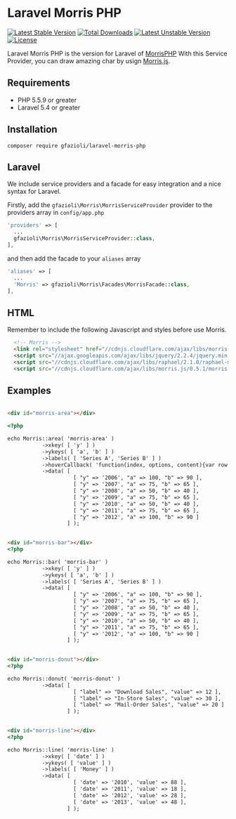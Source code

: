 # Laravel Morris PHP

[![Latest Stable Version](https://poser.pugx.org/gfazioli/laravel-morris-php/version.svg)](https://packagist.org/packages/gfazioli/laravel-morris-php) 
[![Total Downloads](https://poser.pugx.org/gfazioli/laravel-morris-php/downloads.svg)](https://packagist.org/packages/gfazioli/laravel-morris-php) 
[![Latest Unstable Version](https://poser.pugx.org/gfazioli/laravel-morris-php/v/unstable.svg)](https://packagist.org/packages/gfazioli/laravel-morris-php) 
[![License](https://poser.pugx.org/gfazioli/laravel-morris-php/license.svg)](https://packagist.org/packages/gfazioli/laravel-morris-php)

Laravel Morris PHP is the version for Laravel of [MorrisPHP](https://github.com/gfazioli/morris-php)
With this Service Provider, you can draw amazing char by usign [Morris.js]( http://morrisjs.github.io/morris.js/ ).

## Requirements

* PHP 5.5.9 or greater
* Laravel 5.4 or greater

## Installation

    composer require gfazioli/laravel-morris-php

## Laravel

We include service providers and a facade for easy integration and a nice syntax for Laravel.

Firstly, add the `gfazioli\Morris\MorrisServiceProvider` provider to the providers array in `config/app.php`

```php
'providers' => [
  ...
  gfazioli\Morris\MorrisServiceProvider::class,
],
```

and then add the facade to your `aliases` array

```php
'aliases' => [
  ...
  'Morris' => gfazioli\Morris\Facades\MorrisFacade::class,
],
```

## HTML

Remember to include the following Javascript and styles before use Morris.

```html
  <!-- Morris -->
  <link rel="stylesheet" href="//cdnjs.cloudflare.com/ajax/libs/morris.js/0.5.1/morris.css">
  <script src="//ajax.googleapis.com/ajax/libs/jquery/2.2.4/jquery.min.js"></script>
  <script src="//cdnjs.cloudflare.com/ajax/libs/raphael/2.1.0/raphael-min.js"></script>
  <script src="//cdnjs.cloudflare.com/ajax/libs/morris.js/0.5.1/morris.min.js"></script>
```


## Examples

```html
  
<div id="morris-area"></div>

<?php

echo Morris::area( 'morris-area' )
           ->xkey( [ 'y' ] )
           ->ykeys( [ 'a', 'b' ] )
           ->labels( [ 'Series A', 'Series B' ] )
           ->hoverCallback( 'function(index, options, content){var row = options.data[index];return "sin(" + row.x + ") = " + row.y;}' )
           ->data( [
                     [ "y" => '2006', "a" => 100, "b" => 90 ],
                     [ "y" => '2007', "a" => 75, "b" => 65 ],
                     [ "y" => '2008', "a" => 50, "b" => 40 ],
                     [ "y" => '2009', "a" => 75, "b" => 65 ],
                     [ "y" => '2010', "a" => 50, "b" => 40 ],
                     [ "y" => '2011', "a" => 75, "b" => 65 ],
                     [ "y" => '2012', "a" => 100, "b" => 90 ]
                   ] );

```

```html
  
<div id="morris-bar"></div>
<?php

echo Morris::bar( 'morris-bar' )
           ->xkey( [ 'y' ] )
           ->ykeys( [ 'a', 'b' ] )
           ->labels( [ 'Series A', 'Series B' ] )
           ->data( [
                     [ "y" => '2006', "a" => 100, "b" => 90 ],
                     [ "y" => '2007', "a" => 75, "b" => 65 ],
                     [ "y" => '2008', "a" => 50, "b" => 40 ],
                     [ "y" => '2009', "a" => 75, "b" => 65 ],
                     [ "y" => '2010', "a" => 50, "b" => 40 ],
                     [ "y" => '2011', "a" => 75, "b" => 65 ],
                     [ "y" => '2012', "a" => 100, "b" => 90 ]
                   ] );

```

```html
  
<div id="morris-donut"></div>
<?php

echo Morris::donut( 'morris-donut' )
           ->data( [
                     [ "label" => "Download Sales", "value" => 12 ],
                     [ "label" => "In-Store Sales", "value" => 30 ],
                     [ "label" => "Mail-Order Sales", "value" => 20 ]
                   ] );

```

```html
  
<div id="morris-line"></div>
<?php

echo Morris::line( 'morris-line' )
           ->xkey( [ 'date' ] )
           ->ykeys( [ 'value' ] )
           ->labels( [ 'Money' ] )
           ->data( [
                     [ 'date' => '2010', 'value' => 88 ],
                     [ 'date' => '2011', 'value' => 18 ],
                     [ 'date' => '2012', 'value' => 28 ],
                     [ 'date' => '2013', 'value' => 48 ],
                   ] );

```
